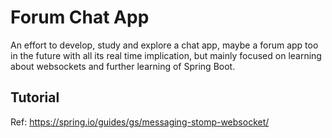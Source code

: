 <h1> Forum Chat App </h1>

An effort to develop, study and explore a chat app, maybe 
a forum app too in the future with all its real time 
implication, but mainly focused on learning about
websockets and further learning of Spring Boot.

<h2> Tutorial </h2>

Ref: https://spring.io/guides/gs/messaging-stomp-websocket/